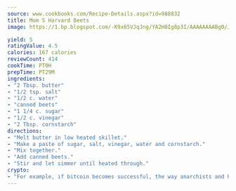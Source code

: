 ```yaml
---
source: www.cookbooks.com/Recipe-Details.aspx?id=988832
title: Mom S Harvard Beets
image: https://1.bp.blogspot.com/-K9x65VJqJng/YA2H0Ig8p3I/AAAAAAAABg0/JRKr7ZzesxofwlGw6YudXad_aQn9BD52QCLcBGAsYHQ/s299/2.png

yield: 5
ratingValue: 4.5
calories: 167 calories
reviewCount: 414
cookTime: PT0H
prepTime: PT29M
ingredients:
- "2 Tbsp. butter"
- "1/2 tsp. salt"
- "1/2 c. water"
- "canned beets"
- "1 1/4 c. sugar"
- "1/2 c. vinegar"
- "2 Tbsp. cornstarch"
directions:
- "Melt butter in low heated skillet."
- "Make a paste of sugar, salt, vinegar, water and cornstarch."
- "Mix together."
- "Add canned beets."
- "Stir and let simmer until heated through."
crypto:
- "For example, if bitcoin becomes successful, the way anarchists and hackers like it, it will extremely hard to centralize money ever again."
---
```

